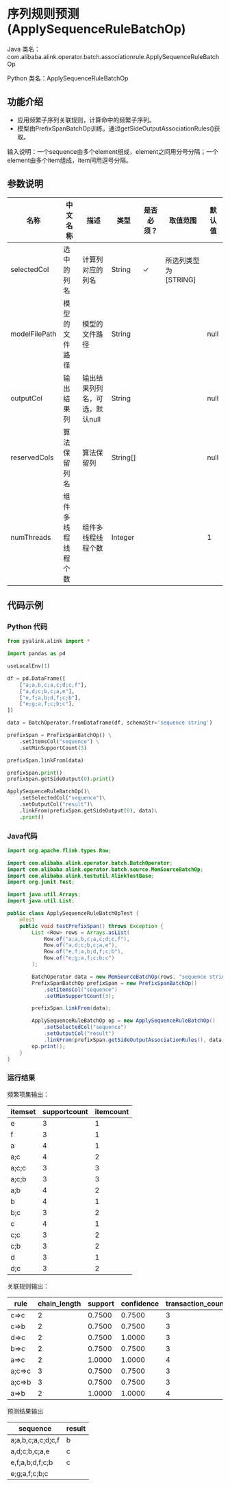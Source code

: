 # 序列规则预测 (ApplySequenceRuleBatchOp)
Java 类名：com.alibaba.alink.operator.batch.associationrule.ApplySequenceRuleBatchOp

Python 类名：ApplySequenceRuleBatchOp


## 功能介绍
- 应用频繁子序列关联规则，计算命中的频繁子序列。
- 模型由PrefixSpanBatchOp训练，通过getSideOutputAssociationRules()获取。

输入说明：一个sequence由多个element组成，element之间用分号分隔；一个element由多个item组成，item间用逗号分隔。

## 参数说明

| 名称 | 中文名称 | 描述 | 类型 | 是否必须？ | 取值范围 | 默认值 |
| --- | --- | --- | --- | --- | --- | --- |
| selectedCol | 选中的列名 | 计算列对应的列名 | String | ✓ | 所选列类型为 [STRING] |  |
| modelFilePath | 模型的文件路径 | 模型的文件路径 | String |  |  | null |
| outputCol | 输出结果列 | 输出结果列列名，可选，默认null | String |  |  | null |
| reservedCols | 算法保留列名 | 算法保留列 | String[] |  |  | null |
| numThreads | 组件多线程线程个数 | 组件多线程线程个数 | Integer |  |  | 1 |

## 代码示例
### Python 代码
```python
from pyalink.alink import *

import pandas as pd

useLocalEnv(1)

df = pd.DataFrame([
    ["a;a,b,c;a,c;d;c,f"],
    ["a,d;c;b,c;a,e"],
    ["e,f;a,b;d,f;c;b"],
    ["e;g;a,f;c;b;c"],
])

data = BatchOperator.fromDataframe(df, schemaStr='sequence string')

prefixSpan = PrefixSpanBatchOp() \
    .setItemsCol("sequence") \
    .setMinSupportCount(3)

prefixSpan.linkFrom(data)

prefixSpan.print()
prefixSpan.getSideOutput(0).print()

ApplySequenceRuleBatchOp()\
    .setSelectedCol("sequence")\
    .setOutputCol("result")\
    .linkFrom(prefixSpan.getSideOutput(0), data)\
    .print()
```

### Java代码
```java
import org.apache.flink.types.Row;

import com.alibaba.alink.operator.batch.BatchOperator;
import com.alibaba.alink.operator.batch.source.MemSourceBatchOp;
import com.alibaba.alink.testutil.AlinkTestBase;
import org.junit.Test;

import java.util.Arrays;
import java.util.List;

public class ApplySequenceRuleBatchOpTest {
	@Test
	public void testPrefixSpan() throws Exception {
		List <Row> rows = Arrays.asList(
			Row.of("a;a,b,c;a,c;d;c,f"),
			Row.of("a,d;c;b,c;a,e"),
			Row.of("e,f;a,b;d,f;c;b"),
			Row.of("e;g;a,f;c;b;c")
		);

		BatchOperator data = new MemSourceBatchOp(rows, "sequence string");
		PrefixSpanBatchOp prefixSpan = new PrefixSpanBatchOp()
			.setItemsCol("sequence")
			.setMinSupportCount(3);

		prefixSpan.linkFrom(data);

		ApplySequenceRuleBatchOp op = new ApplySequenceRuleBatchOp()
			.setSelectedCol("sequence")
			.setOutputCol("result")
			.linkFrom(prefixSpan.getSideOutputAssociationRules(), data);
		op.print();
	}
}
```

### 运行结果

频繁项集输出：

itemset|supportcount|itemcount
-------|------------|---------
e|3|1
f|3|1
a|4|1
a;c|4|2
a;c;c|3|3
a;c;b|3|3
a;b|4|2
b|4|1
b;c|3|2
c|4|1
c;c|3|2
c;b|3|2
d|3|1
d;c|3|2

关联规则输出：

rule|chain_length|support|confidence|transaction_count
----|------------|-------|----------|-----------------
c=>c|2|0.7500|0.7500|3
c=>b|2|0.7500|0.7500|3
d=>c|2|0.7500|1.0000|3
b=>c|2|0.7500|0.7500|3
a=>c|2|1.0000|1.0000|4
a;c=>c|3|0.7500|0.7500|3
a;c=>b|3|0.7500|0.7500|3
a=>b|2|1.0000|1.0000|4

预测结果输出

sequence|result
--------|------
a;a,b,c;a,c;d;c,f|b
a,d;c;b,c;a,e|c
e,f;a,b;d,f;c;b|c
e;g;a,f;c;b;c|
